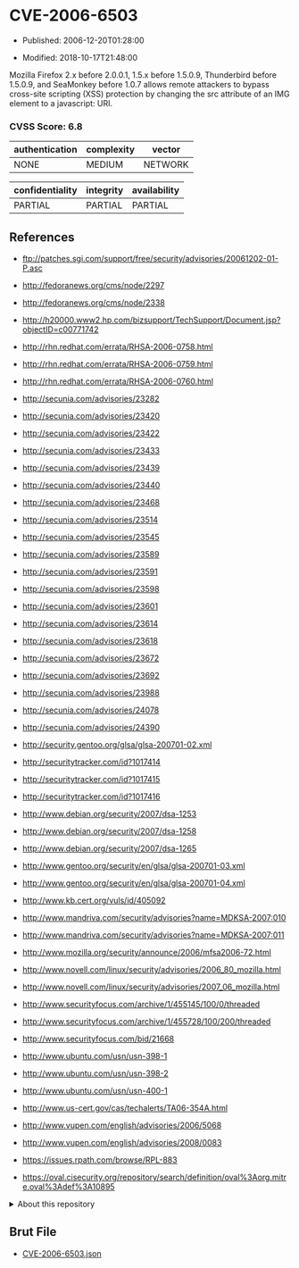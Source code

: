 # CVE-2006-6503

- Published: 2006-12-20T01:28:00

- Modified: 2018-10-17T21:48:00

Mozilla Firefox 2.x before 2.0.0.1, 1.5.x before 1.5.0.9, Thunderbird before 1.5.0.9, and SeaMonkey before 1.0.7 allows remote attackers to bypass cross-site scripting (XSS) protection by changing the src attribute of an IMG element to a javascript: URI.

### CVSS Score: **6.8**

| authentication | complexity | vector |
| --- | --- | --- |
| NONE | MEDIUM | NETWORK |

| confidentiality | integrity | availability |
| --- | --- | --- |
| PARTIAL | PARTIAL | PARTIAL |

## References

* ftp://patches.sgi.com/support/free/security/advisories/20061202-01-P.asc

* http://fedoranews.org/cms/node/2297

* http://fedoranews.org/cms/node/2338

* http://h20000.www2.hp.com/bizsupport/TechSupport/Document.jsp?objectID=c00771742

* http://rhn.redhat.com/errata/RHSA-2006-0758.html

* http://rhn.redhat.com/errata/RHSA-2006-0759.html

* http://rhn.redhat.com/errata/RHSA-2006-0760.html

* http://secunia.com/advisories/23282

* http://secunia.com/advisories/23420

* http://secunia.com/advisories/23422

* http://secunia.com/advisories/23433

* http://secunia.com/advisories/23439

* http://secunia.com/advisories/23440

* http://secunia.com/advisories/23468

* http://secunia.com/advisories/23514

* http://secunia.com/advisories/23545

* http://secunia.com/advisories/23589

* http://secunia.com/advisories/23591

* http://secunia.com/advisories/23598

* http://secunia.com/advisories/23601

* http://secunia.com/advisories/23614

* http://secunia.com/advisories/23618

* http://secunia.com/advisories/23672

* http://secunia.com/advisories/23692

* http://secunia.com/advisories/23988

* http://secunia.com/advisories/24078

* http://secunia.com/advisories/24390

* http://security.gentoo.org/glsa/glsa-200701-02.xml

* http://securitytracker.com/id?1017414

* http://securitytracker.com/id?1017415

* http://securitytracker.com/id?1017416

* http://www.debian.org/security/2007/dsa-1253

* http://www.debian.org/security/2007/dsa-1258

* http://www.debian.org/security/2007/dsa-1265

* http://www.gentoo.org/security/en/glsa/glsa-200701-03.xml

* http://www.gentoo.org/security/en/glsa/glsa-200701-04.xml

* http://www.kb.cert.org/vuls/id/405092

* http://www.mandriva.com/security/advisories?name=MDKSA-2007:010

* http://www.mandriva.com/security/advisories?name=MDKSA-2007:011

* http://www.mozilla.org/security/announce/2006/mfsa2006-72.html

* http://www.novell.com/linux/security/advisories/2006_80_mozilla.html

* http://www.novell.com/linux/security/advisories/2007_06_mozilla.html

* http://www.securityfocus.com/archive/1/455145/100/0/threaded

* http://www.securityfocus.com/archive/1/455728/100/200/threaded

* http://www.securityfocus.com/bid/21668

* http://www.ubuntu.com/usn/usn-398-1

* http://www.ubuntu.com/usn/usn-398-2

* http://www.ubuntu.com/usn/usn-400-1

* http://www.us-cert.gov/cas/techalerts/TA06-354A.html

* http://www.vupen.com/english/advisories/2006/5068

* http://www.vupen.com/english/advisories/2008/0083

* https://issues.rpath.com/browse/RPL-883

* https://oval.cisecurity.org/repository/search/definition/oval%3Aorg.mitre.oval%3Adef%3A10895

<details>
<summary>About this repository</summary> 

  This repository is part of the project [Live Hack CVE](https://github.com/Live-Hack-CVE). Main website can be found [www.live-hack.org](https://www.live-hack.org) 
  
  Made by [Sn0wAlice](https://github.com/Sn0wAlice) for the people that care about security and need to have a feed of the latest CVEs. Hope you enjoy it, don't forget to star the repo and follow me on [Twitter](https://twitter.com/Sn0wAlice) and [Github](https://github.com/Sn0wAlice). And that is my [personnal website](https://www.alice-snow.me/)

  - [Home Page](https://github.com/Live-Hack-CVE)
  - [Framework](https://github.com/Live-Hack-CVE/cve-framework)
  - [CVE database](https://github.com/Live-Hack-CVE/full_database)
  - [Changelog](https://github.com/Live-Hack-CVE/Changelog)
</details>

## Brut File

* [CVE-2006-6503.json](https://raw.githubusercontent.com/Live-Hack-CVE/full_database/main/cves/2006/CVE-2006-6503.json)

